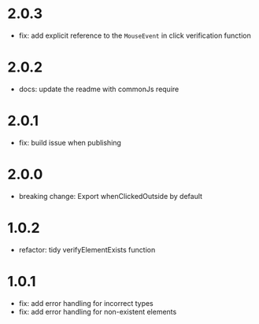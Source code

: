# 2.0.3

- fix: add explicit reference to the `MouseEvent` in click verification function

# 2.0.2

- docs: update the readme with commonJs require

# 2.0.1

- fix: build issue when publishing

# 2.0.0

- breaking change: Export whenClickedOutside by default

# 1.0.2

- refactor: tidy verifyElementExists function

# 1.0.1

- fix: add error handling for incorrect types
- fix: add error handling for non-existent elements